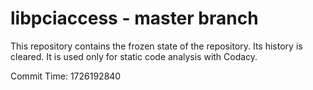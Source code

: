 # libpciaccess - master branch

This repository contains the frozen state of the repository.
Its history is cleared. It is used only for static code
analysis with Codacy.

Commit Time: 1726192840